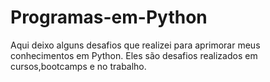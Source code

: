 # Programas-em-Python
Aqui deixo alguns desafios que realizei para aprimorar meus conhecimentos em Python.
Eles são desafios realizados em cursos,bootcamps e no trabalho.
